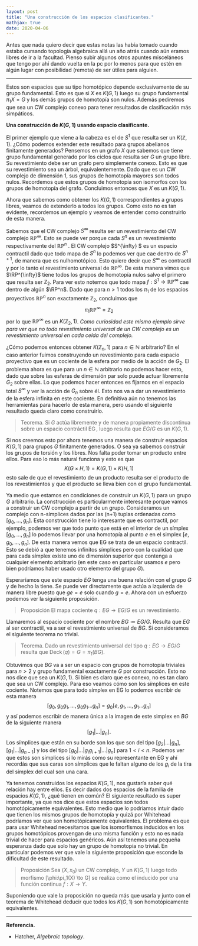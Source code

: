 ```yaml
---
layout: post
title: "Una construcción de los espacios clasificantes."
mathjax: true
date: 2020-04-06
---
```



Antes que nada quiero decir que estas notas las había tomado cuando estaba cursando topología algebraica allá un año atrás cuando aún eramos libres de ir a la facultad. Pienso subir algunos otros apuntes misceláneos que tengo por ahí dando vuelta en la pc por lo menos para que estén en algún lugar con posibilidad (remota) de ser útiles para alguien. 

------------------------------
Estos son espacios que su tipo homotópico depende exclusivamente de su grupo fundamental. Esto es que si $X$ es $K(G,1)$ luego su grupo fundamental $\pi_1 X=G$ y los demás grupos de homotopía son nulos. Además pediremos que sea un CW complejo conexo para tener resultados de clasificación más simpáticos.

**Una construcción de $K(G,1)$ usando espacio clasificante.**

El primer ejemplo que viene a la cabeza es el de $S^1$ que resulta ser un $K(\mathbb Z,1)$. ¿Cómo podemos extender este resultado para grupos abelianos finitamente generados? Pensemos en un grafo $X$ que sabemos que tiene grupo fundamental generado por los ciclos que resulta ser $G$ un grupo libre. Su revestimiento debe ser un grafo pero simplemente conexo. Esto es que su revestimiento sea un árbol, equivalentemente. Dado que es un CW complejo de dimensión 1, sus grupos de homotopía mayores son todos nulos. Recordemos que estos grupos de homotopía son isomorfos con los grupos de homotopía del grafo. Concluimos entonces que $X$ es un $K(G,1)$.

Ahora que sabemos como obtener los $K(G,1)$ correspondientes a grupos libres, veamos de extenderlo a todos los grupos. Como esto no es tan evidente, recordemos un ejemplo y veamos de entender como construirlo de esta manera.

Sabemos que el CW complejo $S^{\infty}$ resulta ser un revestimiento del CW complejo $\mathbb{RP}^{\infty}$. Esto se puede ver porque cada $S^n$ es un revestimiento respectivamente del $\mathbb{RP}^n$ . El CW complejo $S^{\infty} $ es un espacio contractil dado que todo mapa de $S^n$ lo podemos ver que cae dentro de $S^{n+1}$, de manera que es nulhomotópico. Esto quiere decir que $S^{\infty}$ es contractil y por lo tanto el revestimiento universal de $\mathbb{RP}^{\infty}$. De esta manera vimos que $\RP^{\infty}$ tiene todos los grupos de homotopía nulos salvo el primero que resulta ser $\mathbb Z_2$. Para ver esto notemos que todo mapa $f:S^1 \to \mathbb{RP}^{\infty}$ cae dentro de algún $\RP^n$. Dado que para $n>1$ todos los $\pi_1$ de los espacios proyectivos $\mathbb{RP}^n$ son exactamente $\mathbb Z_2$, concluimos que 
$$\pi_1 \mathbb{RP}^{\infty} = \mathbb Z_2$$ por lo que $\mathbb{RP}^{\infty}$ es un $K(\mathbb Z_2, 1)$.
_Como curiosidad este mismo ejemplo sirve para ver que no todo revestimiento universal de un CW complejo es un revestimiento universal en cada celda del complejo._

¿Cómo podemos entonces obtener $K(\mathbb Z_n,1)$ para $n\in \mathbb N$ arbitrario? En el caso anterior fuimos construyendo un revestimiento para cada espacio proyectivo que es un cociente de la esfera por medio de la acción de $G_2$. El problema ahora es que para un $n \in \mathbb N$ arbitrario no podemos hacer esto, dado que sobre las esferas de dimensión par solo puede actuar libremente $G_2$ sobre ellas. Lo que podemos hacer entonces es fijarnos en el espacio total $S^{\infty}$ y ver la acción de $G_n$ sobre él. Esto nos va a dar un revestimiento de la esfera infinita en este cociente. En definitiva aún no tenemos las herramientas para hacerlo de esta manera, pero usando el siguiente resultado queda claro como construirlo.
> Teorema.
	Si $G$ actúa libremente y de manera propiamente discontinua sobre un espacio contráctil $\operatorname{EG}$, luego resulta que $EG/G$ es un $K(G,1)$.


Si nos creemos esto por ahora tenemos una manera de construir espacios $K(G,1)$ para grupos $G$ finitamente generados. O sea ya sabemos construir los grupos de torsión y los libres. Nos falta poder tomar un producto entre ellos. Para eso lo más natural funciona y esto es que 
$$
K(G \times H,1) = K(G,1) \times K(H,1)
$$
esto sale de que el revestimiento de un producto resulta ser el producto de los revestimientos y que el producto se lleva bien con el grupo fundamental.

Ya medio que estamos en condiciones de construir un $K(G,1)$ para un grupo $G$ arbitrario. La construcción es particularmente interesante porque vamos a construir un CW complejo a partir de un grupo. Consideramos un complejo con n-símplices dados por las (n+1) tuplas ordenadas como $[g_0, \dots, g_n]$. Esta construcción tiene lo interesante que es contractil, por ejemplo, podemos ver que todo punto que está en el interior de un símplex $[g_0, \dots, g_n]$ lo podemos llevar por una homotopía al punto $e$ en el simplex $[e,g_0, \dots, g_n]$. De esta manera vemos que EG se trata de un espacio contractil. Esto se debió a que tenemos infinitos símplices pero con la cualidad que para cada símplex existe uno de dimensión superior que contenga a cualquier elemento arbitrario (en este caso en particular usamos $e$ pero bien podríamos haber usado otro elemento del grupo $G$).

Esperaríamos que este espacio $EG$ tenga una buena relación con el grupo $G$ y de hecho la tiene. Se puede ver directamente que actúa a izquierda de manera libre puesto que $ge=e$ solo cuando $g=e$. Ahora con un esfuerzo podemos ver la siguiente proposición.
> Proposición
	El mapa cociente $q:EG \to EG/G$ es un revestimiento.
	
Llamaremos al espacio cociente por el nombre $BG \coloneqq EG/G$. Resulta que $EG$ al ser contractil, va a ser el revestimiento universal de $BG$. Si consideramos el siguiente teorema no trivial.
> Teorema.
> Dado un revestimiento universal del tipo $q:EG \to EG/G$ resulta que $\operatorname{Deck}(q)=G=\pi_1(BG)$.

Obtuvimos que $BG$ va a ser un espacio con grupos de homotopía triviales para $n>2$ y grupo fundamental exactamente $G$ por construcción. Esto no nos dice que sea un $K(G,1)$. Si bien es claro que es conexo, no es tan claro que sea un CW complejo. Para eso veamos cómo son los símplices en este cociente. Notemos que para todo símplex en EG lo podemos escribir de esta manera
$$
[g_0,g_0g_1, \dots, g_0g_1 \dots g_n] = g_0 [e,g_1, \dots, g_1 \dots g_n]
$$
 y así podemos escribir de manera única a la imagen de este simplex en $BG$ de la siguiente manera $$[g_1 | \dots | g_n].$$ Los símplices que están en su borde son los que son del tipo $[g_2| \dots| g_n], [g_1| \dots| g_{n-1}]$ y los del tipo $[g_0| \dots| g_ig_{i+1}|\dots| g_n]$ para $1<i<n$. Podemos ver que estos son símplices si lo mirás como su representante en EG y ahí recordás que sus caras son símplices que le faltan alguno de los $g_i$ de la tira del simplex del cual son una cara.


Ya tenemos construidos los espacios $K(G,1)$, nos gustaría saber qué relación hay entre ellos. Es decir dados dos espacios de la familia de espacios $K(G,1)$, ¿qué tienen en común? El siguiente resultado es super importante, ya que nos dice que estos espacios son todos homotópicamente equivalentes. Esto medio que lo podríamos intuir dado que tienen los mismos grupos de homotopía y quizá por Whitehead podríamos ver que son homotópicamente equivalentes. El problema es que para usar Whitehead necesitamos que los isomorfismos inducidos en los grupos homotópicos provengan de una misma función y esto no es nada trivial de hacer para espacios genéricos. Aún así tenemos una pequeña esperanza dado que solo hay un grupo de homotopía no trivial. En particular podemos ver que vale la siguiente proposición que esconde la dificultad de este resultado.

> Proposición
	Sea $(X,x_0)$ un CW complejo, $Y$ un $K(G,1)$ luego todo morfismo 
	\[\phi:\pi_1(X) \to G\]
	 se realiza como el inducido por una función continua $f:X \to Y$.


Suponiendo que vale la proposición no queda más que usarla y junto con el teorema de Whitehead deducir que todos los $K(G,1)$ son homotópicamente equivalentes.

-----------------------------
**Referencia.** 
* Hatcher, _Algebraic topology_.

